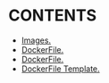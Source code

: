 # CONTENTS

- [Images.](https://github.com/Nouvellie/docker-1st/blob/docker/course/02.images/images.md)
- [DockerFile.](https://github.com/Nouvellie/docker-1st/blob/docker/course/02.images/dockerfile.md)
- [DockerFile.](https://github.com/Nouvellie/docker-1st/blob/docker/course/02.images/Dockerfile)
- [DockerFile Template.](https://github.com/Nouvellie/docker-1st/blob/docker/course/02.images/DockerfileTemplate)